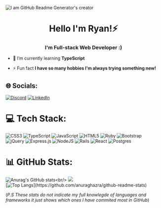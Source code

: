 ![I am GitHub Readme Generator's creator](https://media.tenor.com/D5QVYSPmpmAAAAAC/anime-keyboard-typing-keyboard-anime.gif)
<h1 align="center">Hello I'm Ryan!⚡️</h1>
<h3 align="center">I'm Full-stack Web Developer :)</h3>


- 🌱 I’m currently learning **TypeScript**

- ⚡ Fun fact **I have so many hobbies I'm always trying something new!**

## 🌐 Socials:
[![Discord](https://img.shields.io/badge/Discord-%237289DA.svg?logo=discord&logoColor=white)](https://discord.gg/TableBreaker#4470) [![LinkedIn](https://img.shields.io/badge/LinkedIn-%230077B5.svg?logo=linkedin&logoColor=white)](https://linkedin.com/in/RyanDeMesaa) 

# 💻 Tech Stack:
![CSS3](https://img.shields.io/badge/css3-%231572B6.svg?style=for-the-badge&logo=css3&logoColor=white) ![TypeScript](https://img.shields.io/badge/typescript-%23007ACC.svg?style=for-the-badge&logo=typescript&logoColor=white) ![JavaScript](https://img.shields.io/badge/javascript-%23323330.svg?style=for-the-badge&logo=javascript&logoColor=%23F7DF1E) ![HTML5](https://img.shields.io/badge/html5-%23E34F26.svg?style=for-the-badge&logo=html5&logoColor=white) ![Ruby](https://img.shields.io/badge/ruby-%23CC342D.svg?style=for-the-badge&logo=ruby&logoColor=white) ![Bootstrap](https://img.shields.io/badge/bootstrap-%23563D7C.svg?style=for-the-badge&logo=bootstrap&logoColor=white) ![jQuery](https://img.shields.io/badge/jquery-%230769AD.svg?style=for-the-badge&logo=jquery&logoColor=white) ![Express.js](https://img.shields.io/badge/express.js-%23404d59.svg?style=for-the-badge&logo=express&logoColor=%2361DAFB) ![NodeJS](https://img.shields.io/badge/node.js-6DA55F?style=for-the-badge&logo=node.js&logoColor=white) ![Rails](https://img.shields.io/badge/rails-%23CC0000.svg?style=for-the-badge&logo=ruby-on-rails&logoColor=white) ![React](https://img.shields.io/badge/react-%2320232a.svg?style=for-the-badge&logo=react&logoColor=%2361DAFB) ![Postgres](https://img.shields.io/badge/postgres-%23316192.svg?style=for-the-badge&logo=postgresql&logoColor=white)
# 📊 GitHub Stats:
![Anurag's GitHub stats](https://github-readme-stats.vercel.app/api?username=RyanDeMesa&theme=dark&hide_border=false&include_all_commits=true&count_private=true?)<br/>
![](https://github-readme-streak-stats.herokuapp.com/?user=RyanDeMesa&theme=dark&hide_border=false)<br/>
[![Top Langs](https://github-readme-stats.vercel.app/api/top-langs/?username=RyanDeMesa&compact&theme=dark&hide_border=false&include_all_commits=true&count_private=true?)](https://github.com/anuraghazra/github-readme-stats)
<!-- ![](https://github-readme-stats.vercel.app/api/top-langs/?username=RyanDeMesa&theme=dark&hide_border=false&include_all_commits=true&count_private=true&layout=compact) -->

(*P.S These stats do not indicate my full knowlegde of languages and frameworks it just shows which ones I have commited most in GitHub*)
